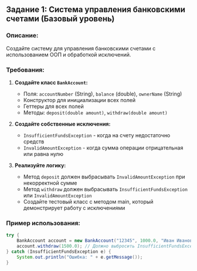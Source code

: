 ## Задание 1: Система управления банковскими счетами (Базовый уровень)

### Описание:
Создайте систему для управления банковскими счетами с использованием ООП и обработкой исключений.

### Требования:

1. **Создайте класс `BankAccount`:**
   - Поля: `accountNumber` (String), `balance` (double), `ownerName` (String)
   - Конструктор для инициализации всех полей
   - Геттеры для всех полей
   - Методы: `deposit(double amount)`, `withdraw(double amount)`

2. **Создайте собственные исключения:**
   - `InsufficientFundsException` - когда на счету недостаточно средств
   - `InvalidAmountException` - когда сумма операции отрицательная или равна нулю

3. **Реализуйте логику:**
   - Метод `deposit` должен выбрасывать `InvalidAmountException` при некорректной сумме
   - Метод `withdraw` должен выбрасывать `InsufficientFundsException` или `InvalidAmountException`
   - Создайте тестовый класс с методом main, который демонстрирует работу с исключениями

### Пример использования:
```java
try {
    BankAccount account = new BankAccount("12345", 1000.0, "Иван Иванов");
    account.withdraw(1500.0); // Должно выбросить InsufficientFundsException
} catch (InsufficientFundsException e) {
    System.out.println("Ошибка: " + e.getMessage());
}
